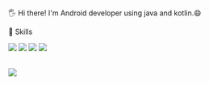 

🖐 Hi there! I'm Android developer using java and kotlin.😄


💪 Skills

<img src="https://img.shields.io/badge/Android-3DDC84?style=flat-square&logo=Android&logoColor=white"/> <img src="https://img.shields.io/badge/Kotlin-7F52FF?style=flat-square&logo=Kotlin&logoColor=FFFFFF"/> <img src="https://img.shields.io/badge/Git-F05032?style=flat-square&logo=Git&logoColor=FFFFFF"/> <img src="https://img.shields.io/badge/GitHub-181717?style=flat-square&logo=GitHub&logoColor=FFFFFF"/>







<br/>
<a href="https://velog.io/@shjung53"><img src="https://img.shields.io/badge/Velog-FFFFFF?style=social&logo=appveyor&logoColor=20C997"/></a>
